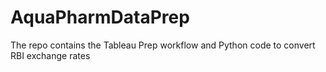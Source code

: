 # AquaPharmDataPrep

The repo contains the Tableau Prep workflow and Python code to convert RBI exchange rates 
